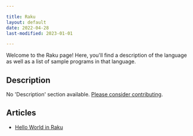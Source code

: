 ```yaml
---

title: Raku
layout: default
date: 2022-04-28
last-modified: 2023-01-01

---
```


Welcome to the Raku page! Here, you'll find a description of the language as well as a list of sample programs in that language.

## Description

No 'Description' section available. [Please consider contributing](https://github.com/TheRenegadeCoder/sample-programs-website).

## Articles

- [Hello World in Raku](https://sampleprograms.io/projects/hello-world/raku)